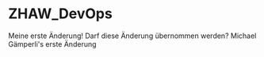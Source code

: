 # ZHAW_DevOps

Meine erste Änderung!
Darf diese Änderung übernommen werden? 
Michael Gämperli's erste Änderung